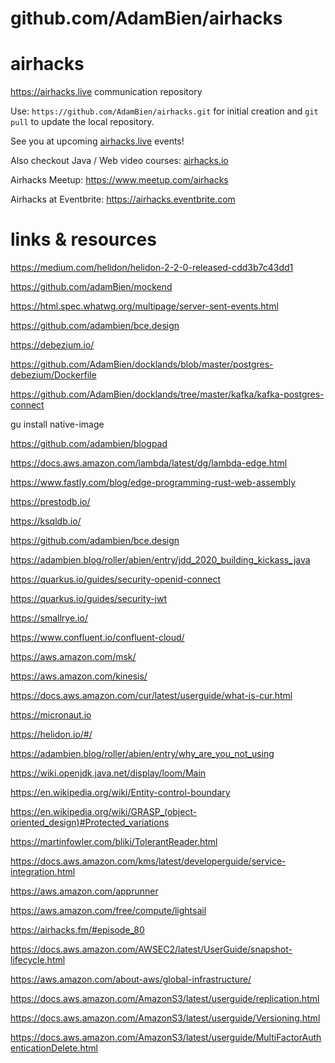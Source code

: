 # github.com/AdamBien/airhacks
airhacks
========

https://airhacks.live communication repository

Use: `https://github.com/AdamBien/airhacks.git` for initial creation and `git pull` to update the local repository.

See you at upcoming [airhacks.live](https://airhacks.live) events! 

Also checkout Java / Web video courses: [airhacks.io](http://airhacks.io) 

Airhacks Meetup: https://www.meetup.com/airhacks

Airhacks at Eventbrite: https://airhacks.eventbrite.com

# links & resources



https://medium.com/helidon/helidon-2-2-0-released-cdd3b7c43dd1

https://github.com/adamBien/mockend

https://html.spec.whatwg.org/multipage/server-sent-events.html

https://github.com/adambien/bce.design

https://debezium.io/

https://github.com/AdamBien/docklands/blob/master/postgres-debezium/Dockerfile

https://github.com/AdamBien/docklands/tree/master/kafka/kafka-postgres-connect

gu install native-image

https://github.com/adambien/blogpad

https://docs.aws.amazon.com/lambda/latest/dg/lambda-edge.html

https://www.fastly.com/blog/edge-programming-rust-web-assembly

https://prestodb.io/

https://ksqldb.io/

https://github.com/adambien/bce.design

https://adambien.blog/roller/abien/entry/jdd_2020_building_kickass_java

https://quarkus.io/guides/security-openid-connect

https://quarkus.io/guides/security-jwt

https://smallrye.io/

https://www.confluent.io/confluent-cloud/

https://aws.amazon.com/msk/

https://aws.amazon.com/kinesis/

https://docs.aws.amazon.com/cur/latest/userguide/what-is-cur.html

https://micronaut.io

https://helidon.io/#/

https://adambien.blog/roller/abien/entry/why_are_you_not_using

https://wiki.openjdk.java.net/display/loom/Main

https://en.wikipedia.org/wiki/Entity-control-boundary

https://en.wikipedia.org/wiki/GRASP_(object-oriented_design)#Protected_variations

https://martinfowler.com/bliki/TolerantReader.html

https://docs.aws.amazon.com/kms/latest/developerguide/service-integration.html

https://aws.amazon.com/apprunner

https://aws.amazon.com/free/compute/lightsail

https://airhacks.fm/#episode_80

https://docs.aws.amazon.com/AWSEC2/latest/UserGuide/snapshot-lifecycle.html

https://aws.amazon.com/about-aws/global-infrastructure/

https://docs.aws.amazon.com/AmazonS3/latest/userguide/replication.html

https://docs.aws.amazon.com/AmazonS3/latest/userguide/Versioning.html

https://docs.aws.amazon.com/AmazonS3/latest/userguide/MultiFactorAuthenticationDelete.html